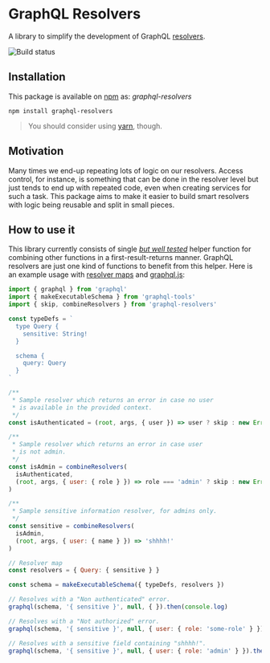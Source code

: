 # GraphQL Resolvers

A library to simplify the development of GraphQL [resolvers](http://graphql.org/learn/execution/).

![Build status](https://travis-ci.org/lucasconstantino/graphql-resolvers.svg?branch=master)

## Installation

This package is available on [npm](https://www.npmjs.com/package/graphql-resolvers) as: *graphql-resolvers*

```
npm install graphql-resolvers
```

> You should consider using [yarn](https://yarnpkg.com/), though.

## Motivation

Many times we end-up repeating lots of logic on our resolvers. Access control, for instance, is something that can be done in the resolver level but just tends to end up with repeated code, even when creating services for such a task. This package aims to make it easier to build smart resolvers with logic being reusable and split in small pieces.

## How to use it

This library currently consists of single *[but well tested](test/combineResolvers.test.js)* helper function for combining other functions in a first-result-returns manner. GraphQL resolvers are just one kind of functions to benefit from this helper. Here is an example usage with [resolver maps](http://dev.apollodata.com/tools/graphql-tools/resolvers.html) and [graphql.js](https://github.com/graphql/graphql-js):

```js
import { graphql } from 'graphql'
import { makeExecutableSchema } from 'graphql-tools'
import { skip, combineResolvers } from 'graphql-resolvers'

const typeDefs = `
  type Query {
    sensitive: String!
  }

  schema {
    query: Query
  }
`

/**
 * Sample resolver which returns an error in case no user
 * is available in the provided context.
 */
const isAuthenticated = (root, args, { user }) => user ? skip : new Error('Not authenticated')

/**
 * Sample resolver which returns an error in case user
 * is not admin.
 */
const isAdmin = combineResolvers(
  isAuthenticated,
  (root, args, { user: { role } }) => role === 'admin' ? skip : new Error('Not authorized')
)

/**
 * Sample sensitive information resolver, for admins only.
 */
const sensitive = combineResolvers(
  isAdmin,
  (root, args, { user: { name } }) => 'shhhh!'
)

// Resolver map
const resolvers = { Query: { sensitive } }

const schema = makeExecutableSchema({ typeDefs, resolvers })

// Resolves with a "Non authenticated" error.
graphql(schema, '{ sensitive }', null, { }).then(console.log)

// Resolves with a "Not authorized" error.
graphql(schema, '{ sensitive }', null, { user: { role: 'some-role' } }).then(console.log)

// Resolves with a sensitive field containing "shhhh!".
graphql(schema, '{ sensitive }', null, { user: { role: 'admin' } }).then(console.log)
```
